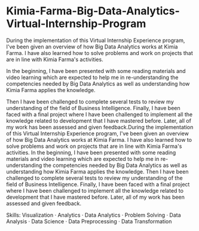 # Kimia-Farma-Big-Data-Analytics-Virtual-Internship-Program

During the implementation of this Virtual Internship Experience program, I've been given an overview of how Big Data Analytics works at Kimia Farma. I have also learned how to solve problems and work on projects that are in line with Kimia Farma's activities.

In the beginning, I have been presented with some reading materials and video learning which are expected to help me in re-understanding the competencies needed by Big Data Analytics as well as understanding how Kimia Farma applies the knowledge.

Then I have been challenged to complete several tests to review my understanding of the field of Business Intelligence. Finally, I have been faced with a final project where I have been challenged to implement all the knowledge related to development that I have mastered before. Later, all of my work has been assessed and given feedback.During the implementation of this Virtual Internship Experience program, I've been given an overview of how Big Data Analytics works at Kimia Farma. I have also learned how to solve problems and work on projects that are in line with Kimia Farma's activities. In the beginning, I have been presented with some reading materials and video learning which are expected to help me in re-understanding the competencies needed by Big Data Analytics as well as understanding how Kimia Farma applies the knowledge. Then I have been challenged to complete several tests to review my understanding of the field of Business Intelligence. Finally, I have been faced with a final project where I have been challenged to implement all the knowledge related to development that I have mastered before. Later, all of my work has been assessed and given feedback.

Skills: Visualization · Analytics · Data Analytics · Problem Solving · Data Analysis · Data Science · Data Preprocessing · Data Transformation
